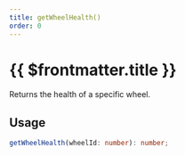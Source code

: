 ```yaml
---
title: getWheelHealth()
order: 0
---
```


# {{ $frontmatter.title }}

Returns the health of a specific wheel.

## Usage

```ts
getWheelHealth(wheelId: number): number;
```
